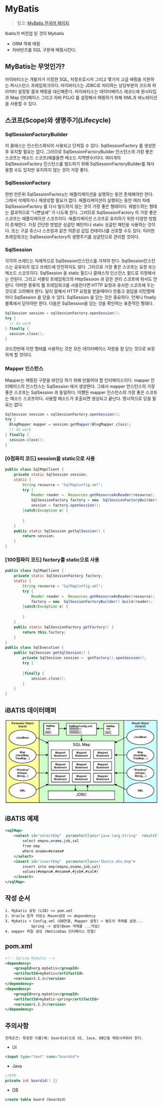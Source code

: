 # MyBatis
> 참고: [MyBatis 한국어 페이지](http://www.mybatis.org/mybatis-3/ko/index.html)

Ibatis가 버전업 된 것이 Mybatis
* ORM 객체 매핑
* 자바빈즈를 SQL 구문에 매핑시킨다.

## MyBatis는 무엇인가?
마이바티스는 개발자가 지정한 SQL, 저장프로시저 그리고 몇가지 고급 매핑을 지원하는 퍼시스턴스 프레임워크이다. 마이바티스는 JDBC로 처리하는 상당부분의 코드와 파라미터 설정및 결과 매핑을 대신해준다. 마이바티스는 데이터베이스 레코드에 원시타입과 Map 인터페이스 그리고 자바 POJO 를 설정해서 매핑하기 위해 XML과 애노테이션을 사용할 수 있다.

## 스코프(Scope)와 생명주기(Lifecycle)
### SqlSessionFactoryBuilder
이 클래스는 인스턴스화되어 사용되고 던져질 수 있다. SqlSessionFactory 를 생성한 후 유지할 필요는 없다. 그러므로 SqlSessionFactoryBuilder 인스턴스의 가장 좋은 스코프는 메소드 스코프(예를들면 메소드 지역변수)이다. 여러개의 SqlSessionFactory 인스턴스를 빌드하기 위해 SqlSessionFactoryBuilder를 재사용할 수도 있지만 유지하지 않는 것이 가장 좋다.

### SqlSessionFactory
한번 만든뒤 SqlSessionFactory는 애플리케이션을 실행하는 동안 존재해야만 한다. 그래서 삭제하거나 재생성할 필요가 없다. 애플리케이션이 실행되는 동안 여러 차례 SqlSessionFactory 를 다시 빌드하지 않는 것이 가장 좋은 형태이다. 재빌드하는 형태는 결과적으로 “나쁜냄새” 가 나도록 한다. 그러므로 SqlSessionFactory 의 가장 좋은 스코프는 애플리케이션 스코프이다. 애플리케이션 스코프로 유지하기 위한 다양한 방법이 존재한다. 가장 간단한 방법은 싱글턴 패턴이나 static 싱글턴 패턴을 사용하는 것이다. 또는 구글 쥬스나 스프링과 같은 의존성 삽입 컨테이너를 선호할 수도 있다. 이러한 프레임워크는 SqlSessionFactory의 생명주기를 싱글턴으로 관리할 것이다.

### SqlSession
각각의 쓰레드는 자체적으로 SqlSession인스턴스를 가져야 한다. SqlSession인스턴스는 공유되지 않고 쓰레드에 안전하지도 않다. 그러므로 가장 좋은 스코프는 요청 또는 메소드 스코프이다. SqlSession 을 static 필드나 클래스의 인스턴스 필드로 지정해서는 안된다. 그리고 서블릿 프레임워크의 HttpSession 과 같은 관리 스코프에 둬서도 안된다. 어떠한 종류의 웹 프레임워크를 사용한다면 HTTP 요청과 유사한 스코프에 두는 것으로 고려해야 한다. 달리 말해서 HTTP 요청을 받을때마다 만들고 응답을 리턴할때마다 SqlSession 을 닫을 수 있다. SqlSession 을 닫는 것은 중요하다. 언제나 finally 블록에서 닫아야만 한다. 다음은 SqlSession을 닫는 것을 확인하는 표준적인 형태다.
```java
SqlSession session = sqlSessionFactory.openSession();
try {
  // do work
} finally {
  session.close();
}
```
코드전반에 이런 형태를 사용하는 것은 모든 데이터베이스 자원을 잘 닫는 것으로 보장하게 할 것이다.

### Mapper 인스턴스
Mapper는 매핑된 구문을 바인딩 하기 위해 만들어야 할 인터페이스이다. mapper 인터페이스의 인스턴스는 SqlSession 에서 생성한다. 그래서 mapper 인스턴스의 가장 좋은 스코프는 SqlSession 과 동일하다. 어쨌든 mapper 인스턴스의 가장 좋은 스코프는 메소드 스코프이다. 사용할 메소드가 호출되면 생성되고 끝난다. 명시적으로 닫을 필요는 없다.
```java
SqlSession session = sqlSessionFactory.openSession();
try {
  BlogMapper mapper = session.getMapper(BlogMapper.class);
  // do work
} finally {
  session.close();
}
```

### [0점짜리 코드] session을 static으로 사용
```java
public class SqlMapClient {
    private static SqlSession session;
    static {
        String resource = "SqlMapConfig.xml";
        try {
            Reader reader =  Resources.getResourceAsReader(resource);
            SqlSessionFactory factory = new  SqlSessionFactoryBuilder().build(reader);
            session = factory.openSession();
        }catch(Exception e) {

        }
    }
    public static SqlSession getSqlSession() {
        return session;
    }
}
```

### [100점짜리 코드] factory를 static으로 사용
```java
public class SqlMapClient {
    private static SqlSessionFactory factory;
    static {
        String resource = "SqlMapConfig.xml";
        try {
            Reader reader =  Resources.getResourceAsReader(resource);
            factory = new  SqlSessionFactoryBuilder().build(reader);
        }catch(Exception e) {

        }
    }
    public static SqlSessionFactory getFactory() {
        return this.factory;
    }
}
public class SqlExecution {
    public SqlSession getSqlSession() {
        private SqlSession session =  getFactory().openSession();
        try {

        }finally {
            session.close();
        }
    }
}
```

## iBATIS 데이터매퍼
![iBATIS dateMapper](images/iBATIS-dataMapper.png)

## iBATIS 예제
```xml
<sqlMap>
    <select id="selectEmp"  parameterClass="java.lang.String"  resultClass="Ibatis.dto.Emp">
        select empno,ename,job,sal
        from emp
        where ename=#ename#
    </select>
    <insert id="insertEmp"  parameterClass="Ibatis.dto.Emp">
        insert into emp(empno,ename,job,sal)
        values(#empno#,#ename#,#job#,#sal#)
    </insert>
</sqlMap>
```

## 작성 순서
```
1. Mybatis 설정 (LIB) >> pom.xml
2. Oracle 원격 저장소 Maven설정 >> dependency
3. Mybatis > Config.xml (DB연결, Mapper 설정) > 별도의 객체를 설정...
            Spring -> 설정(Bean 객체를 ...작업)
4. mapper 파일 생성 (NoticeDao 인터페이스 연결)
```

## pom.xml
```xml
<!-- Spring Mybatis -->
<dependency>
    <groupId>org.mybatis</groupId>
    <artifactId>mybatis</artifactId>
    <version>3.1.1</version>
</dependency>
<dependency>
    <groupId>org.mybatis</groupId>
    <artifactId>mybatis-spring</artifactId>
    <version>1.2.2</version>
</dependency>
```

## 주의사항
```
전제조건: 특정한 이름(예: boardid)으로 UI, Java, DB단을 매핑시켜줘야 한다.
```
- UI
```html
<input type="text" name="boardid">
```
- Java
```java
//DTO
private int boardid() {}
```
- DB
```sql
create table board (boardid)
```
